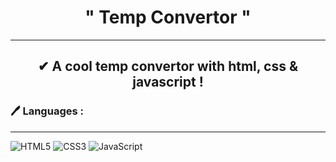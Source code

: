 <h1 align="center">" Temp Convertor "</h1>

<hr>

<h2 align="center">✔ A cool temp convertor with html, css & javascript !</h2>

<h3>🖊️ Languages :</h3>

<hr>

![HTML5](https://img.shields.io/badge/html5-%23E34F26.svg?style=for-the-badge&logo=html5&logoColor=white)
![CSS3](https://img.shields.io/badge/css3-%231572B6.svg?style=for-the-badge&logo=css3&logoColor=white)
![JavaScript](https://img.shields.io/badge/javascript-%23323330.svg?style=for-the-badge&logo=javascript&logoColor=%23F7DF1E)
